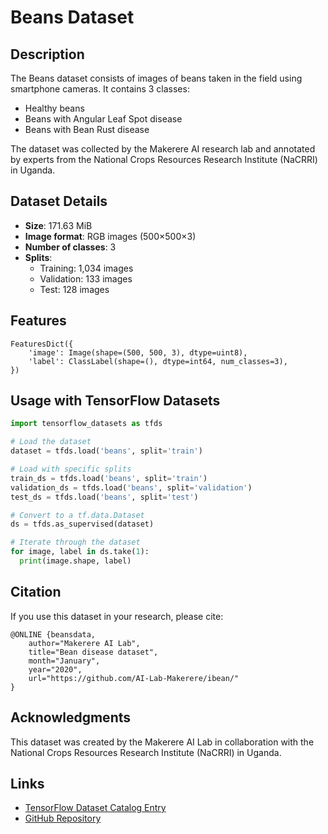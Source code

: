  # Beans Dataset

## Description

The Beans dataset consists of images of beans taken in the field using smartphone cameras. It contains 3 classes:
- Healthy beans
- Beans with Angular Leaf Spot disease
- Beans with Bean Rust disease

The dataset was collected by the Makerere AI research lab and annotated by experts from the National Crops Resources Research Institute (NaCRRI) in Uganda.

## Dataset Details

- **Size**: 171.63 MiB
- **Image format**: RGB images (500×500×3)
- **Number of classes**: 3
- **Splits**:
  - Training: 1,034 images
  - Validation: 133 images
  - Test: 128 images

## Features

```
FeaturesDict({
    'image': Image(shape=(500, 500, 3), dtype=uint8),
    'label': ClassLabel(shape=(), dtype=int64, num_classes=3),
})
```

## Usage with TensorFlow Datasets

```python
import tensorflow_datasets as tfds

# Load the dataset
dataset = tfds.load('beans', split='train')

# Load with specific splits
train_ds = tfds.load('beans', split='train')
validation_ds = tfds.load('beans', split='validation')
test_ds = tfds.load('beans', split='test')

# Convert to a tf.data.Dataset
ds = tfds.as_supervised(dataset)

# Iterate through the dataset
for image, label in ds.take(1):
  print(image.shape, label)
```

## Citation

If you use this dataset in your research, please cite:

```
@ONLINE {beansdata,
    author="Makerere AI Lab",
    title="Bean disease dataset",
    month="January",
    year="2020",
    url="https://github.com/AI-Lab-Makerere/ibean/"
}
```

## Acknowledgments

This dataset was created by the Makerere AI Lab in collaboration with the National Crops Resources Research Institute (NaCRRI) in Uganda.

## Links

- [TensorFlow Dataset Catalog Entry](https://www.tensorflow.org/datasets/catalog/beans)
- [GitHub Repository](https://github.com/AI-Lab-Makerere/ibean/)